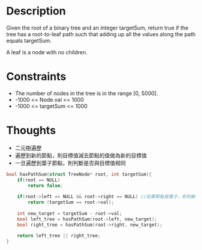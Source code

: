 # Description

Given the root of a binary tree and an integer targetSum, return true if the tree has a root-to-leaf path such that adding up all the values along the path equals targetSum.

A leaf is a node with no children.

 
# Constraints

- The number of nodes in the tree is in the range [0, 5000].
- -1000 <= Node.val <= 1000
- -1000 <= targetSum <= 1000

# Thoughts

- 二元樹遍歷
- 遍歷到新的節點，則目標值減去節點的值做為新的目標值
- 一旦遍歷到葉子節點，則判斷是否與目標值相同

```c
bool hasPathSum(struct TreeNode* root, int targetSum){
	if(root == NULL)
		return false;
	
	if(root->left == NULL && root->right == NULL) //如果節點是葉子，則判斷總和是否等於目標
		return (targetSum == root->val);
	
	int new_target = targetSum - root->val;
	bool left_tree = hasPathSum(root->left, new_target);
	bool right_tree = hasPathSum(root->right, new_target);
	
	return left_tree || right_tree;
}
```
